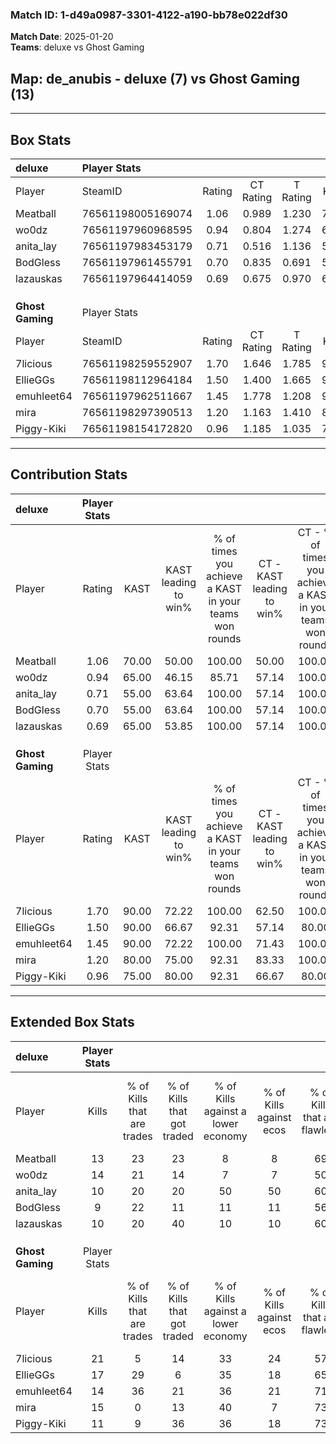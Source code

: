 ### Match ID: 1-d49a0987-3301-4122-a190-bb78e022df30  
**Match Date**: 2025-01-20  
**Teams**: deluxe vs Ghost Gaming  

## **Map**: de_anubis - deluxe (7) vs Ghost Gaming (13)  
---  

## Box Stats  

| **deluxe**       | Player Stats      |        |           |          |       |      |       |         |        |      |     |
| :- | :- | :-: | :-: | :-: | :-: | :-: | :-: | :-: | :-: | :-: | :-: |
| Player           | SteamID           | Rating | CT Rating | T Rating | KAST  | ADR  | Kills | Assists | Deaths | K/D  | HS% |
| Meatball         | 76561198005169074 |  1.06  |   0.989   |  1.230   | 70.00 | 71.8 |  13   |    3    |   12   | 1.08 | 53  |
| wo0dz            | 76561197960968595 |  0.94  |   0.804   |  1.274   | 65.00 | 60.3 |  14   |    1    |   15   | 0.93 | 14  |
| anita_lay        | 76561197983453179 |  0.71  |   0.516   |  1.136   | 55.00 | 73.8 |  10   |    6    |   17   | 0.59 | 20  |
| BodGless         | 76561197961455791 |  0.70  |   0.835   |  0.691   | 55.00 | 75.6 |   9   |    6    |   16   | 0.56 | 33  |
| lazauskas        | 76561197964414059 |  0.69  |   0.675   |  0.970   | 65.00 | 55.6 |  10   |    4    |   18   | 0.56 | 40  |
|                  |                   |        |           |          |       |      |       |         |        |      |     |
|                  |                   |        |           |          |       |      |       |         |        |      |     |
|                  |                   |        |           |          |       |      |       |         |        |      |     |
| **Ghost Gaming** | Player Stats      |        |           |          |       |      |       |         |        |      |     |
| Player           | SteamID           | Rating | CT Rating | T Rating | KAST  | ADR  | Kills | Assists | Deaths | K/D  | HS% |
| 7licious         | 76561198259552907 |  1.70  |   1.646   |  1.785   | 90.00 | 99.2 |  21   |    4    |   10   | 2.10 | 57  |
| EllieGGs         | 76561198112964184 |  1.50  |   1.400   |  1.665   | 90.00 | 98.6 |  17   |   11    |   12   | 1.42 | 41  |
| emuhleet64       | 76561197962511667 |  1.45  |   1.778   |  1.208   | 90.00 | 82.5 |  14   |   10    |   7    | 2.00 | 21  |
| mira             | 76561198297390513 |  1.20  |   1.163   |  1.410   | 80.00 | 88.4 |  15   |    5    |   15   | 1.00 | 53  |
| Piggy-Kiki       | 76561198154172820 |  0.96  |   1.185   |  1.035   | 75.00 | 50.7 |  11   |    7    |   12   | 0.92 | 45  |
---  

## Contribution Stats  

| **deluxe**       | Player Stats |       |                      |                                                        |                           |                                                             |                          |                                                            |
| :- | :-: | :-: | :-: | :-: | :-: | :-: | :-: | :-: |
| Player           |    Rating    | KAST  | KAST leading to win% | % of times you achieve a KAST in your teams won rounds | CT - KAST leading to win% | CT - % of times you achieve a KAST in your teams won rounds | T - KAST leading to win% | T - % of times you achieve a KAST in your teams won rounds |
| Meatball         |     1.06     | 70.00 |        50.00         |                         100.00                         |           50.00           |                           100.00                            |          50.00           |                           100.00                           |
| wo0dz            |     0.94     | 65.00 |        46.15         |                         85.71                          |           57.14           |                           100.00                            |          33.33           |                           66.67                            |
| anita_lay        |     0.71     | 55.00 |        63.64         |                         100.00                         |           57.14           |                           100.00                            |          75.00           |                           100.00                           |
| BodGless         |     0.70     | 55.00 |        63.64         |                         100.00                         |           57.14           |                           100.00                            |          75.00           |                           100.00                           |
| lazauskas        |     0.69     | 65.00 |        53.85         |                         100.00                         |           57.14           |                           100.00                            |          50.00           |                           100.00                           |
|                  |              |       |                      |                                                        |                           |                                                             |                          |                                                            |
|                  |              |       |                      |                                                        |                           |                                                             |                          |                                                            |
|                  |              |       |                      |                                                        |                           |                                                             |                          |                                                            |
| **Ghost Gaming** | Player Stats |       |                      |                                                        |                           |                                                             |                          |                                                            |
| Player           |    Rating    | KAST  | KAST leading to win% | % of times you achieve a KAST in your teams won rounds | CT - KAST leading to win% | CT - % of times you achieve a KAST in your teams won rounds | T - KAST leading to win% | T - % of times you achieve a KAST in your teams won rounds |
| 7licious         |     1.70     | 90.00 |        72.22         |                         100.00                         |           62.50           |                           100.00                            |          80.00           |                           100.00                           |
| EllieGGs         |     1.50     | 90.00 |        66.67         |                         92.31                          |           57.14           |                            80.00                            |          72.73           |                           100.00                           |
| emuhleet64       |     1.45     | 90.00 |        72.22         |                         100.00                         |           71.43           |                           100.00                            |          72.73           |                           100.00                           |
| mira             |     1.20     | 80.00 |        75.00         |                         92.31                          |           83.33           |                           100.00                            |          70.00           |                           87.50                            |
| Piggy-Kiki       |     0.96     | 75.00 |        80.00         |                         92.31                          |           66.67           |                            80.00                            |          88.89           |                           100.00                           |
---  

## Extended Box Stats  

| **deluxe**       | Player Stats |                            |                            |                                    |                         |                              |                                 |        |                             |                                     |                          |                               |                            |
| :- | :-: | :-: | :-: | :-: | :-: | :-: | :-: | :-: | :-: | :-: | :-: | :-: | :-: |
| Player           |    Kills     | % of Kills that are trades | % of Kills that got traded | % of Kills against a lower economy | % of Kills against ecos | % of Kills that are flawless | % of Kills that are close duels | Deaths | % of Deaths that get traded | % of Deaths against a lower economy | % of Deaths against ecos | % of Deaths that are flawless | % of Deaths that are close |
| Meatball         |      13      |             23             |             23             |                 8                  |            8            |              69              |                8                |   12   |              8              |                  8                  |            8             |              75               |             0              |
| wo0dz            |      14      |             21             |             14             |                 7                  |            7            |              50              |                7                |   15   |             13              |                  7                  |            7             |              60               |             7              |
| anita_lay        |      10      |             20             |             20             |                 50                 |           50            |              60              |                0                |   17   |             18              |                  6                  |            6             |              59               |             6              |
| BodGless         |      9       |             22             |             11             |                 11                 |           11            |              56              |               11                |   16   |             19              |                  6                  |            6             |              69               |             6              |
| lazauskas        |      10      |             20             |             40             |                 10                 |           10            |              60              |                0                |   18   |             22              |                 11                  |            11            |              78               |             0              |
|                  |              |                            |                            |                                    |                         |                              |                                 |        |                             |                                     |                          |                               |                            |
|                  |              |                            |                            |                                    |                         |                              |                                 |        |                             |                                     |                          |                               |                            |
|                  |              |                            |                            |                                    |                         |                              |                                 |        |                             |                                     |                          |                               |                            |
| **Ghost Gaming** | Player Stats |                            |                            |                                    |                         |                              |                                 |        |                             |                                     |                          |                               |                            |
| Player           |    Kills     | % of Kills that are trades | % of Kills that got traded | % of Kills against a lower economy | % of Kills against ecos | % of Kills that are flawless | % of Kills that are close duels | Deaths | % of Deaths that get traded | % of Deaths against a lower economy | % of Deaths against ecos | % of Deaths that are flawless | % of Deaths that are close |
| 7licious         |      21      |             5              |             14             |                 33                 |           24            |              57              |                5                |   10   |             10              |                 20                  |            0             |              50               |             10             |
| EllieGGs         |      17      |             29             |             6              |                 35                 |           18            |              65              |                0                |   12   |             17              |                 25                  |            17            |              58               |             8              |
| emuhleet64       |      14      |             36             |             21             |                 36                 |           21            |              71              |                0                |   7    |              0              |                 14                  |            0             |              86               |             0              |
| mira             |      15      |             0              |             13             |                 40                 |            7            |              73              |                7                |   15   |             27              |                 20                  |            13            |              67               |             7              |
| Piggy-Kiki       |      11      |             9              |             36             |                 36                 |           18            |              73              |                9                |   12   |             42              |                  8                  |            0             |              50               |             0              |
